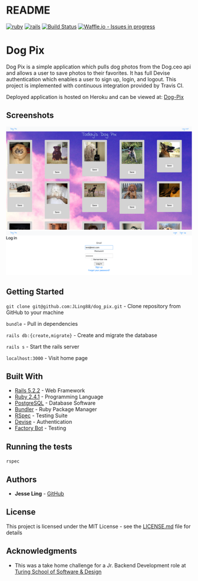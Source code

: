 # README 

[![ruby](https://img.shields.io/badge/ruby-2.4.1-red.svg)](https://www.ruby-lang.org/en/)
[![rails](https://img.shields.io/badge/rails-5.2.2-yellow.svg)](https://rubyonrails.org/)
[![Build Status](https://travis-ci.com/JLing88/dog_pix.svg?branch=master)](https://travis-ci.com/JLing88/dog_pix)
[![Waffle.io - Issues in progress](https://badge.waffle.io/JLing88/dog_pix.png?label=in%20progress&title=In%20Progress)](http://waffle.io/JLing88/dog_pix)

# Dog Pix

Dog Pix is a simple application which pulls dog photos from the Dog.ceo api and allows a user to save photos to their favorites. It has full Devise authentication which enables a user to sign up, login, and logout. This project is implemented with continuous integration provided by Travis CI.

Deployed application is hosted on Heroku and can be viewed at: [Dog-Pix](https://dog-pix.herokuapp.com/)

## Screenshots

![ScreenShot](/Screen%20Shot%202019-01-08%20at%209.04.18%20PM.png)
![ScreenShot](/Screen%20Shot%202019-01-08%20at%209.11.41%20PM.png)

## Getting Started

`git clone git@github.com:JLing88/dog_pix.git` - Clone repository from GitHub to your machine

`bundle` - Pull in dependencies

`rails db:{create,migrate}` - Create and migrate the database

`rails s` - Start the rails server

`localhost:3000` - Visit home page

## Built With

* [Rails 5.2.2](https://rubyonrails.org/) - Web Framework
* [Ruby 2.4.1](https://www.ruby-lang.org/en/) - Programming Language
* [PostgreSQL](https://www.postgresql.org/) - Database Software
* [Bundler](https://bundler.io/) - Ruby Package Manager
* [RSpec](http://rspec.info/) - Testing Suite
* [Devise](https://github.com/plataformatec/devise) - Authentication
* [Factory Bot](https://github.com/thoughtbot/factory_bot) - Testing

## Running the tests

```rspec```

## Authors

* **Jesse Ling** - [GitHub](https://github.com/JLing88)

## License

This project is licensed under the MIT License - see the [LICENSE.md](LICENSE.md) file for details

## Acknowledgments

* This was a take home challenge for a Jr. Backend Development role at [Turing School of Software & Design](https://turing.io/)







